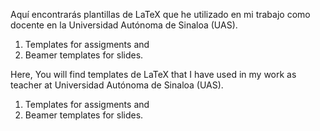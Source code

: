 Aquí encontrarás plantillas de LaTeX que he utilizado en mi trabajo como docente en la Universidad Autónoma de Sinaloa (UAS).
1. Templates for assigments and
2. Beamer templates for slides.


Here, You will find templates de LaTeX that I have used in my work as teacher at Universidad Autónoma de Sinaloa (UAS).
1. Templates for assigments and
2. Beamer templates for slides.


